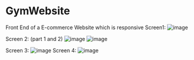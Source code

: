 # GymWebsite
Front End of a E-commerce Website which is responsive
Screen1:
![image](https://github.com/Ollie-beep-bop/GymWebsite/assets/83592929/be736e06-8318-45e4-8885-d468714f6bc8)

Screen 2: (part 1 and 2)
![image](https://github.com/Ollie-beep-bop/GymWebsite/assets/83592929/b9fd69dd-6978-41eb-9f60-55b528397810)
![image](https://github.com/Ollie-beep-bop/GymWebsite/assets/83592929/24eb82f6-0ddb-49f7-bf39-ad62dc5e1c25)

Screen 3: 
![image](https://github.com/Ollie-beep-bop/GymWebsite/assets/83592929/c74bade8-28c1-4c09-9cad-8aa396df131e)
Screen 4:
![image](https://github.com/Ollie-beep-bop/GymWebsite/assets/83592929/e73cd708-4e84-44e7-b0e1-4f3a716ce9de)
